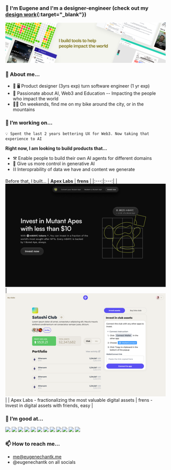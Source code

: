 ### 👋  I'm Eugene and I'm a designer-engineer (check out my [design work](https://www.eugenechantk.me/){:target="_blank"})
[![Banner](./header.png)](https://www.eugenechantk.me/)

### 🌱 About me...
- 🎨 🖥️  Product designer (3yrs exp) turn software engineer (1 yr exp)
- 🧡  Passionate about AI, Web3 and Education -- Impacting the people who impact the world
- 🚴‍♀️  On weekends, find me on my bike around the city, or in the mountains

### 🔭 I’m working on...
```
💡 Spent the last 2 years bettering UX for Web3. Now taking that experience to AI
```

**Right now, I am looking to build products that...**
- ⚒️ Enable people to build their own AI agents for different domains
- 🤝 Give us more control in generative AI
- ⛓️ Interoprability of data we have and content we generate

Before that, I built...
| **Apex Labs** | **frens** |
|:---:|:---:|
| [![Apex Labs](./apex_labs.png)](https://mnft.vercel.app/)| [![frens](./frens.png)](https://www.joinfrens.xyz/) |
| Apex Labs - fractionalizing the most valuable digital assets | frens - Invest in digital assets with friends, easy |

### 💪 I’m good at...
<p>
  <img src="https://img.shields.io/badge/Python-3776AB?style=for-the-badge&logo=python&logoColor=white" />
  <img src="https://img.shields.io/badge/TensorFlow-FF6F00?style=for-the-badge&logo=tensorflow&logoColor=white" />
  <img src="https://img.shields.io/badge/TypeScript-007ACC?style=for-the-badge&logo=typescript&logoColor=white" />
  <img src="https://img.shields.io/badge/React-20232A?style=for-the-badge&logo=react&logoColor=61DAFB" />
  <img src="https://img.shields.io/badge/Express.js-404D59?style=for-the-badge" />
  <img src="https://img.shields.io/badge/Redux-593D88?style=for-the-badge&logo=redux&logoColor=white" />
  <img src="https://img.shields.io/badge/Node.js-339933?style=for-the-badge&logo=nodedotjs&logoColor=white" />
  <img src="https://img.shields.io/badge/next.js-000000?style=for-the-badge&logo=nextdotjs&logoColor=white" />
  <img src="https://img.shields.io/badge/Vercel-000000?style=for-the-badge&logo=vercel&logoColor=white" />
  <img src="https://img.shields.io/badge/CSS3-1572B6?style=for-the-badge&logo=css3&logoColor=white" />
  <img src="https://img.shields.io/badge/Tailwind_CSS-38B2AC?style=for-the-badge&logo=tailwind-css&logoColor=white" />
  <img src="[https://img.shields.io/badge/Tailwind_CSS-38B2AC?style=for-the-badge&logo=tailwind-css&logoColor=white](https://img.shields.io/badge/Rust-000000?style=for-the-badge&logo=rust&logoColor=white)" />
</p>

### 📫 How to reach me...
- me@eugenechantk.me
- @eugenechantk on all socials
